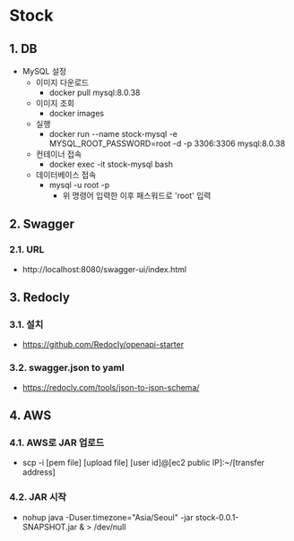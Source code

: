 # Stock

## 1. DB
- MySQL 설정
  - 이미지 다운로드
    - docker pull mysql:8.0.38
  - 이미지 조회
    - docker images
  - 실행
    - docker run --name stock-mysql -e MYSQL_ROOT_PASSWORD=root -d -p 3306:3306 mysql:8.0.38
  - 컨테이너 접속
    - docker exec -it stock-mysql bash
  - 데이터베이스 접속
    - mysql -u root -p
      - 위 명령어 입력한 이후 패스워드로 'root' 입력


## 2. Swagger
### 2.1. URL
- http://localhost:8080/swagger-ui/index.html

## 3. Redocly
### 3.1. 설치
- https://github.com/Redocly/openapi-starter
### 3.2. swagger.json to yaml
- https://redocly.com/tools/json-to-json-schema/

## 4. AWS
### 4.1. AWS로 JAR 업로드
- scp -i [pem file] [upload file] [user id]@[ec2 public IP]:~/[transfer address]
### 4.2. JAR 시작
- nohup java -Duser.timezone="Asia/Seoul" -jar stock-0.0.1-SNAPSHOT.jar & > /dev/null